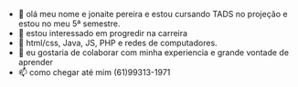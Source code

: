 - 👋 olá meu nome e jonaite pereira e estou cursando TADS no projeção e estou no meu 5ª semestre.
- 👀 estou interessado em progredir na carreira
- 🌱 html/css, Java, JS, PHP e redes de computadores.
- 💞️ eu gostaria de colaborar com minha experiencia e grande vontade de aprender
- 📫 como chegar até mim (61)99313-1971


